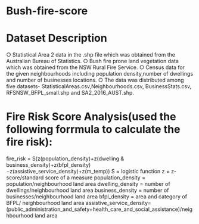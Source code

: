 # Bush-fire-score

# Dataset Description

○ Statistical Area 2 data in the .shp file which was obtained from the Australian Bureau of Statistics.
○ Bush fire prone land vegetation data which was obtained from the NSW Rural Fire Service.
○ Census data for the given neighbourhoods including population density,number of dwellings and number of businesses locations.
○ The data was distributed among five datasets- StatisticalAreas.csv,Neighbourhoods.csv, BusinessStats.csv, RFSNSW_BFPL_small.shp and SA2_2016_AUST.shp. 

# Fire Risk Score Analysis(used the following forrmula to  calculate the fire risk):
fire_risk = S(z(population_density)+z(dwelling & business_density)+z(bfpl_density)−z(assistive_service_density)+z(m_temp))
S = logistic function
z = z-score/standard score of a measure
population_density = population/neighbourhood land area
dwelling_density = number of dwellings/neighbourhood land area
business_density = number of businesses/neighbourhood land area
bfpl_density = area and category of BFPL/ neighbourhood land area
assistive_service_density=(public_administration_and_safety+health_care_and_social_assistance)/neighbourhood land area
